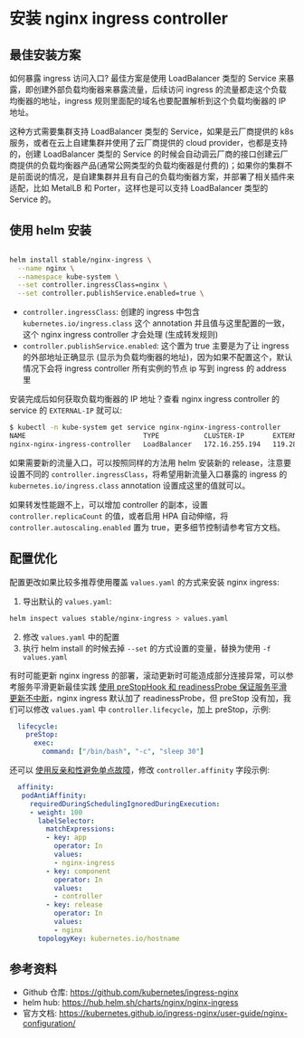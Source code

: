 # 安装 nginx ingress controller

## 最佳安装方案

如何暴露 ingress 访问入口? 最佳方案是使用 LoadBalancer 类型的 Service 来暴露，即创建外部负载均衡器来暴露流量，后续访问 ingress 的流量都走这个负载均衡器的地址，ingress 规则里面配的域名也要配置解析到这个负载均衡器的 IP 地址。

这种方式需要集群支持 LoadBalancer 类型的 Service，如果是云厂商提供的 k8s 服务，或者在云上自建集群并使用了云厂商提供的 cloud provider，也都是支持的，创建 LoadBalancer 类型的 Service 的时候会自动调云厂商的接口创建云厂商提供的负载均衡器产品(通常公网类型的负载均衡器是付费的)；如果你的集群不是前面说的情况，是自建集群并且有自己的负载均衡器方案，并部署了相关插件来适配，比如 MetalLB 和 Porter，这样也是可以支持 LoadBalancer 类型的 Service 的。

## 使用 helm 安装

``` bash

helm install stable/nginx-ingress \
  --name nginx \
  --namespace kube-system \
  --set controller.ingressClass=nginx \
  --set controller.publishService.enabled=true \
```

* `controller.ingressClass`: 创建的 ingress 中包含 `kubernetes.io/ingress.class` 这个 annotation 并且值与这里配置的一致，这个 nginx ingress controller 才会处理 (生成转发规则)
* `controller.publishService.enabled`: 这个置为 true 主要是为了让 ingress 的外部地址正确显示 (显示为负载均衡器的地址)，因为如果不配置这个，默认情况下会将 ingress controller 所有实例的节点 ip 写到 ingress 的 address 里

安装完成后如何获取负载均衡器的 IP 地址？查看 nginx ingress controller 的 service 的 `EXTERNAL-IP` 就可以:

``` bash
$ kubectl -n kube-system get service nginx-nginx-ingress-controller
NAME                             TYPE           CLUSTER-IP       EXTERNAL-IP      PORT(S)                      AGE
nginx-nginx-ingress-controller   LoadBalancer   172.16.255.194   119.28.123.174   80:32348/TCP,443:32704/TCP   10m
```

如果需要新的流量入口，可以按照同样的方法用 helm 安装新的 release，注意要设置不同的 `controller.ingressClass`，将希望用新流量入口暴露的 ingress 的 `kubernetes.io/ingress.class` annotation 设置成这里的值就可以。

如果转发性能跟不上，可以增加 controller 的副本，设置 `controller.replicaCount` 的值，或者启用 HPA 自动伸缩，将 `controller.autoscaling.enabled` 置为 true，更多细节控制请参考官方文档。

## 配置优化

配置更改如果比较多推荐使用覆盖 `values.yaml` 的方式来安装 nginx ingress:

1. 导出默认的 `values.yaml`:
  ``` bash
  helm inspect values stable/nginx-ingress > values.yaml
  ```
2. 修改 `values.yaml` 中的配置
3. 执行 helm install 的时候去掉 `--set` 的方式设置的变量，替换为使用 `-f values.yaml`

有时可能更新 nginx ingress 的部署，滚动更新时可能造成部分连接异常，可以参考服务平滑更新最佳实践 [使用 preStopHook 和 readinessProbe 保证服务平滑更新不中断](/best-practice/service-ha.md#smooth-update-using-prestophook-and-readinessprobe)，nginx ingress 默认加了 readinessProbe，但 preStop 没有加，我们可以修改 `values.yaml` 中 `controller.lifecycle`，加上 preStop，示例:

``` yaml
  lifecycle:
    preStop:
      exec:
        command: ["/bin/bash", "-c", "sleep 30"]
```

还可以 [使用反亲和性避免单点故障](/best-practice/service-ha.md#use-antiaffinity-to-avoid-single-points-of-failure)，修改 `controller.affinity` 字段示例:

``` yaml
  affinity:
   podAntiAffinity:
     requiredDuringSchedulingIgnoredDuringExecution:
     - weight: 100
       labelSelector:
         matchExpressions:
         - key: app
           operator: In
           values:
           - nginx-ingress
         - key: component
           operator: In
           values:
           - controller
         - key: release
           operator: In
           values:
           - nginx
       topologyKey: kubernetes.io/hostname
```

## 参考资料

* Github 仓库: https://github.com/kubernetes/ingress-nginx
* helm hub: https://hub.helm.sh/charts/nginx/nginx-ingress
* 官方文档: https://kubernetes.github.io/ingress-nginx/user-guide/nginx-configuration/
